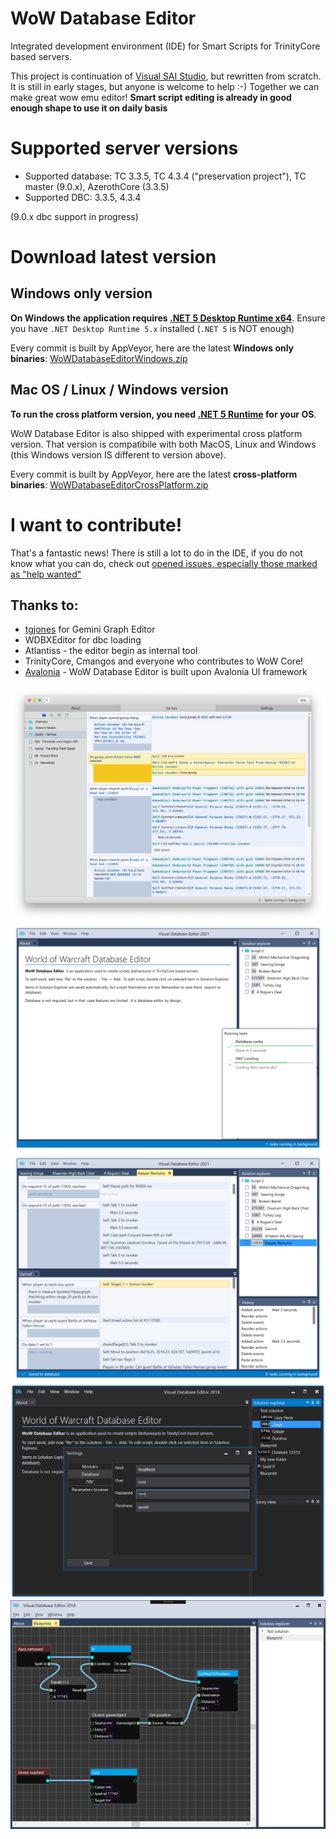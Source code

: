 # WoW Database Editor
Integrated development environment (IDE) for Smart Scripts for TrinityCore based servers.

This project is continuation of [Visual SAI Studio](https://github.com/BandyscLegacy/VisualSAIStudio), but rewritten from scratch. It is still in early stages, but anyone is welcome to help :-) Together we can make great wow emu editor! **Smart script editing is already in good enough shape to use it on daily basis** 

# Supported server versions

 * Supported database: TC 3.3.5, TC 4.3.4 ("preservation project"), TC master (9.0.x), AzerothCore (3.3.5)
 * Supported DBC: 3.3.5, 4.3.4 
 
 (9.0.x dbc support in progress)

# Download latest version

## Windows only version
**On Windows the application requires [.NET 5 Desktop Runtime x64](https://dotnet.microsoft.com/download/dotnet/5.0)**. Ensure you have `.NET Desktop Runtime 5.x` installed (`.NET 5` is NOT enough)

Every commit is built by AppVeyor, here are the latest **Windows only binaries**: [WoWDatabaseEditorWindows.zip](https://ci.appveyor.com/api/projects/BAndysc/wowdatabaseeditor/artifacts/WoWDatabaseEditor.zip?branch=master)

## Mac OS / Linux / Windows version
**To run the cross platform version, you need [.NET 5 Runtime](https://dotnet.microsoft.com/download/dotnet/5.0) for your OS**.

WoW Database Editor is also shipped with experimental cross platform version. That version is compatibile with both MacOS, Linux and Windows (this Windows version IS different to version above).

Every commit is built by AppVeyor, here are the latest **cross-platform binaries**: [WoWDatabaseEditorCrossPlatform.zip](https://ci.appveyor.com/api/projects/BAndysc/wowdatabaseeditor/artifacts/WoWDatabaseEditorAvalonia.zip?branch=master)


# I want to contribute!
That's a fantastic news! There is still a lot to do in the IDE, if you do not know what you can do, check out [opened issues, especially those marked as "help wanted"](https://github.com/BAndysc/WoWDatabaseEditor/issues?q=is%3Aissue+is%3Aopen+label%3A%22help+wanted%22)


## Thanks to:
 * [tgjones](https://github.com/tgjones/gemini) for Gemini Graph Editor
 * WDBXEditor for dbc loading
 * Atlantiss - the editor begin as internal tool
 * TrinityCore, Cmangos and everyone who contributes to WoW Core!
 * [Avalonia](https://avaloniaui.net/) - WoW Database Editor is built upon Avalonia UI framework

![screenshot4](https://raw.githubusercontent.com/BAndysc/WoWDatabaseEditor/master/Examples/screenshot4_macos.png)
![screenshot1](https://github.com/BAndysc/WoWDatabaseEditor/blob/680b3d10896fe017f9731c1b114df7b43308ae8f/Examples/screenshot2.png?raw=true)
![screenshot3](https://github.com/BAndysc/WoWDatabaseEditor/blob/680b3d10896fe017f9731c1b114df7b43308ae8f/Examples/screenshot3.png?raw=true)
![darktheme](https://raw.githubusercontent.com/BAndysc/WoWDatabaseEditor/master/Examples/darktheme.png)
![screenshot2](https://raw.githubusercontent.com/BAndysc/WoWDatabaseEditor/master/Examples/blueprints_screenshot.png)
